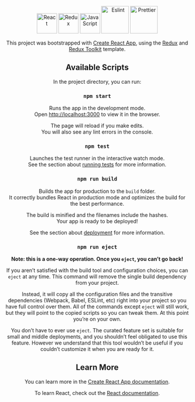 <div align="center">
  <img src="https://cdn.worldvectorlogo.com/logos/react-1.svg" width="55" alt="React" />
  <img src="https://cdn.worldvectorlogo.com/logos/redux.svg" width="55" alt="Redux" />
  <img
    src="https://upload.wikimedia.org/wikipedia/commons/thumb/9/99/Unofficial_JavaScript_logo_2.svg/768px-Unofficial_JavaScript_logo_2.svg.png"
    width="55"
    alt="JavaScript"
  />
  <img src="https://miro.medium.com/max/1838/1*3AdbbRN3GoTbz72XqfO96g.png" width="75" alt="Eslint" />
  <img
    src="https://www.logolynx.com/images/logolynx/78/78d78e9dfeb3d38bf5c26419fb3c6b0f.png"
    width="75"
    alt="Prettier"
  />

This project was bootstrapped with [Create React App](https://github.com/facebook/create-react-app), using the [Redux](https://redux.js.org/) and [Redux Toolkit](https://redux-toolkit.js.org/) template.

## Available Scripts

In the project directory, you can run:

### `npm start`

Runs the app in the development mode.<br />
Open [http://localhost:3000](http://localhost:3000) to view it in the browser.

The page will reload if you make edits.<br />
You will also see any lint errors in the console.

### `npm test`

Launches the test runner in the interactive watch mode.<br />
See the section about [running tests](https://facebook.github.io/create-react-app/docs/running-tests) for more information.

### `npm run build`

Builds the app for production to the `build` folder.<br />
It correctly bundles React in production mode and optimizes the build for the best performance.

The build is minified and the filenames include the hashes.<br />
Your app is ready to be deployed!

See the section about [deployment](https://facebook.github.io/create-react-app/docs/deployment) for more information.

### `npm run eject`

**Note: this is a one-way operation. Once you `eject`, you can’t go back!**

If you aren’t satisfied with the build tool and configuration choices, you can `eject` at any time. This command will remove the single build dependency from your project.

Instead, it will copy all the configuration files and the transitive dependencies (Webpack, Babel, ESLint, etc) right into your project so you have full control over them. All of the commands except `eject` will still work, but they will point to the copied scripts so you can tweak them. At this point you’re on your own.

You don’t have to ever use `eject`. The curated feature set is suitable for small and middle deployments, and you shouldn’t feel obligated to use this feature. However we understand that this tool wouldn’t be useful if you couldn’t customize it when you are ready for it.

## Learn More

You can learn more in the [Create React App documentation](https://facebook.github.io/create-react-app/docs/getting-started).

To learn React, check out the [React documentation](https://reactjs.org/).
